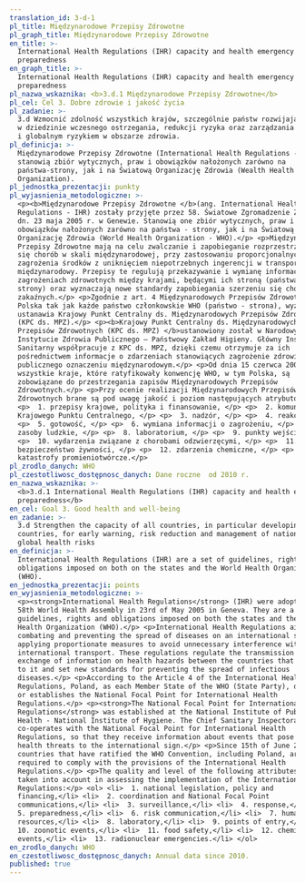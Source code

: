 ```yaml
---
translation_id: 3-d-1
pl_title: Międzynarodowe Przepisy Zdrowotne
pl_graph_title: Międzynarodowe Przepisy Zdrowotne
en_title: >-
  International Health Regulations (IHR) capacity and health emergency
  preparedness
en_graph_title: >-
  International Health Regulations (IHR) capacity and health emergency
  preparedness
pl_nazwa_wskaznika: <b>3.d.1 Międzynarodowe Przepisy Zdrowotne</b>
pl_cel: Cel 3. Dobre zdrowie i jakość życia
pl_zadanie: >-
  3.d Wzmocnić zdolność wszystkich krajów, szczególnie państw rozwijających się,
  w dziedzinie wczesnego ostrzegania, redukcji ryzyka oraz zarządzania krajowym
  i globalnym ryzykiem w obszarze zdrowia.
pl_definicja: >-
  Międzynarodowe Przepisy Zdrowotne (International Health Regulations - IHR)
  stanowią zbiór wytycznych, praw i obowiązków nałożonych zarówno na
  państwa-strony, jak i na Światową Organizację Zdrowia (Wealth Health
  Organization).
pl_jednostka_prezentacji: punkty
pl_wyjasnienia_metodologiczne: >-
  <p><b>Międzynarodowe Przepisy Zdrowotne </b>(ang. International Health
  Regulations - IHR) zostały przyjęte przez 58. Światowe Zgromadzenie Zdrowia w
  dn. 23 maja 2005 r. w Genewie. Stanowią one zbiór wytycznych, praw i
  obowiązków nałożonych zarówno na państwa - strony, jak i na Światową
  Organizację Zdrowia (World Health Organization - WHO).</p> <p>Międzynarodowe
  Przepisy Zdrowotne mają na celu zwalczanie i zapobieganie rozprzestrzeniania
  się chorób w skali międzynarodowej, przy zastosowaniu proporcjonalnych do
  zagrożenia środków z uniknięciem niepotrzebnych ingerencji w transport
  międzynarodowy. Przepisy te regulują przekazywanie i wymianę informacji o
  zagrożeniach zdrowotnych między krajami, będącymi ich stroną (państwa -
  strony) oraz wyznaczają nowe standardy zapobiegania szerzeniu się chorób
  zakaźnych.</p> <p>Zgodnie z art. 4 Międzynarodowych Przepisów Zdrowotnych,
  Polska tak jak każde państwo członkowskie WHO (państwo - strona), wyznacza lub
  ustanawia Krajowy Punkt Centralny ds. Międzynarodowych Przepisów Zdrowotnych
  (KPC ds. MPZ).</p> <p><b>Krajowy Punkt Centralny ds. Międzynarodowych
  Przepisów Zdrowotnych (KPC ds. MPZ) </b>ustanowiony został w Narodowym
  Instytucie Zdrowia Publicznego – Państwowy Zakład Higieny. Główny Inspektorat
  Sanitarny współpracuje z KPC ds. MPZ, dzięki czemu otrzymuje za ich
  pośrednictwem informacje o zdarzeniach stanowiących zagrożenie zdrowia
  publicznego oznaczeniu międzynarodowym.</p> <p>Od dnia 15 czerwca 2007 r.
  wszystkie kraje, które ratyfikowały konwencję WHO, w tym Polska, są
  zobowiązane do przestrzegania zapisów Międzynarodowych Przepisów
  Zdrowotnych.</p> <p>Przy ocenie realizacji Międzynarodowych Przepisów
  Zdrowotnych brane są pod uwagę jakość i poziom następujących atrybutów: </p>
  <p>  1. przepisy krajowe, polityka i finansowanie, </p> <p>  2. komunikacja
  Krajowego Punktu Centralnego, </p> <p>  3. nadzór, </p> <p>  4. reakcja, </p>
  <p>  5. gotowość, </p> <p>  6. wymiana informacji o zagrożeniu, </p> <p>  7.
  zasoby ludzkie, </p> <p>  8. laboratorium, </p> <p>  9. punkty wejścia, </p>
  <p>  10. wydarzenia związane z chorobami odzwierzęcymi, </p> <p>  11.
  bezpieczeństwo żywności, </p> <p>  12. zdarzenia chemiczne, </p> <p>  13.
  katastrofy promieniotwórcze.</p>
pl_zrodlo_danych: WHO
pl_czestotliwosc_dostępnosc_danych: Dane roczne  od 2010 r.
en_nazwa_wskaznika: >-
  <b>3.d.1 International Health Regulations (IHR) capacity and health emergency
  preparedness</b>
en_cel: Goal 3. Good health and well-being
en_zadanie: >-
  3.d Strengthen the capacity of all countries, in particular developing
  countries, for early warning, risk reduction and management of national and
  global health risks
en_definicja: >-
  International Health Regulations (IHR) are a set of guidelines, rights and
  obligations imposed on both on the states and the World Health Organization
  (WHO).
en_jednostka_prezentacji: points
en_wyjasnienia_metodologiczne: >-
  <p><strong>International Health Regulations</strong> (IHR) were adopted by the
  58th World Health Assembly in 23rd of May 2005 in Geneva. They are a set of
  guidelines, rights and obligations imposed on both the states and the World
  Health Organization (WHO).</p> <p>International Health Regulations aim at
  combating and preventing the spread of diseases on an international scale by
  applying proportionate measures to avoid unnecessary interference with
  international transport. These regulations regulate the transmission and
  exchange of information on health hazards between the countries that are party
  to it and set new standards for preventing the spread of infectious
  diseases.</p> <p>According to the Article 4 of the International Health
  Regulations, Poland, as each Member State of the WHO (State Party), designates
  or establishes the National Focal Point for International Health
  Regulations.</p> <p><strong>The National Focal Point for International Health
  Regulations</strong> was established at the National Institute of Public
  Health - National Institute of Hygiene. The Chief Sanitary Inspectorate
  co-operates with the National Focal Point for International Health
  Regulations, so that they receive information about events that pose public
  health threats to the international sign.</p> <p>Since 15th of June 2007, all
  countries that have ratified the WHO Convention, including Poland, are
  required to comply with the provisions of the International Health
  Regulations.</p> <p>The quality and level of the following attributes are
  taken into account in assessing the implementation of the International Health
  Regulations:</p> <ol> <li>  1. national legislation, policy and
  financing,</li> <li>  2. coordination and National Focal Point
  communications,</li> <li>  3. surveillance,</li> <li>  4. response,</li> <li> 
  5. preparedness,</li> <li>  6. risk communication,</li> <li>  7. human
  resources,</li> <li>  8. laboratory,</li> <li>  9. points of entry,</li> <li> 
  10. zoonotic events,</li> <li>  11. food safety,</li> <li>  12. chemical
  events,</li> <li>  13. radionuclear emergencies.</li> </ol>
en_zrodlo_danych: WHO
en_czestotliwosc_dostępnosc_danych: Annual data since 2010.
published: true
---
```

